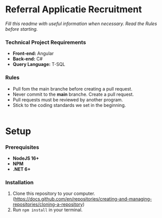 Referral Applicatie Recruitment 
======
*Fill this readme with useful information when necessary.*
*Read the Rules before starting.*
### Technical Project Requirements 
* <strong>Front-end:</strong> Angular<br>
* <strong>Back-end:</strong> C#<br>
* <strong>Query Language:</strong> T-SQL
### Rules
* Pull fom the main branche before creating a pull request.
* Never commit to the **main** branche. Create a pull request.
* Pull requests must be reviewed by another program.
* Stick to the coding standards we set in the beginning.
<br><br>

Setup
======
### Prerequisites 
* <strong>NodeJS 16+</strong>
* <strong>NPM</strong>
* <strong>.NET 6+</strong>

### Installation
1. Clone this repository to your computer. <br>
(https://docs.github.com/en/repositories/creating-and-managing-repositories/cloning-a-repository)
2. Run `npm install` in your terminal.
